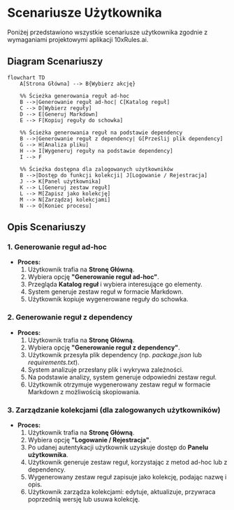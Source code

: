 # Scenariusze Użytkownika

Poniżej przedstawiono wszystkie scenariusze użytkownika zgodnie z wymaganiami projektowymi aplikacji 10xRules.ai.

## Diagram Scenariuszy

```mermaid
flowchart TD
    A[Strona Główna] --> B{Wybierz akcję}

    %% Ścieżka generowania reguł ad-hoc
    B -->|Generowanie reguł ad-hoc| C[Katalog reguł]
    C --> D[Wybierz reguły]
    D --> E[Generuj Markdown]
    E --> F[Kopiuj reguły do schowka]

    %% Ścieżka generowania reguł na podstawie dependency
    B -->|Generowanie reguł z dependency| G[Prześlij plik dependency]
    G --> H[Analiza pliku]
    H --> I[Wygeneruj reguły na podstawie dependency]
    I --> F

    %% Ścieżka dostępna dla zalogowanych użytkowników
    B -->|Dostęp do funkcji kolekcji| J[Logowanie / Rejestracja]
    J --> K[Panel użytkownika]
    K --> L[Generuj zestaw reguł]
    L --> M[Zapisz jako kolekcję]
    M --> N[Zarządzaj kolekcjami]
    N --> O[Koniec procesu]
```

## Opis Scenariuszy

### 1. Generowanie reguł ad-hoc

- **Proces:**
  1. Użytkownik trafia na **Stronę Główną**.
  2. Wybiera opcję **"Generowanie reguł ad-hoc"**.
  3. Przegląda **Katalog reguł** i wybiera interesujące go elementy.
  4. System generuje zestaw reguł w formacie Markdown.
  5. Użytkownik kopiuje wygenerowane reguły do schowka.

### 2. Generowanie reguł z dependency

- **Proces:**
  1. Użytkownik trafia na **Stronę Główną**.
  2. Wybiera opcję **"Generowanie reguł z dependency"**.
  3. Użytkownik przesyła plik dependency (np. _package.json_ lub _requirements.txt_).
  4. System analizuje przesłany plik i wykrywa zależności.
  5. Na podstawie analizy, system generuje odpowiedni zestaw reguł.
  6. Użytkownik otrzymuje wygenerowany zestaw reguł w formacie Markdown z możliwością skopiowania.

### 3. Zarządzanie kolekcjami (dla zalogowanych użytkowników)

- **Proces:**
  1. Użytkownik trafia na **Stronę Główną**.
  2. Wybiera opcję **"Logowanie / Rejestracja"**.
  3. Po udanej autentykacji użytkownik uzyskuje dostęp do **Panelu użytkownika**.
  4. Użytkownik generuje zestaw reguł, korzystając z metod ad-hoc lub z dependency.
  5. Wygenerowany zestaw reguł zapisuje jako kolekcję, podając nazwę i opis.
  6. Użytkownik zarządza kolekcjami: edytuje, aktualizuje, przywraca poprzednią wersję lub usuwa kolekcję.
